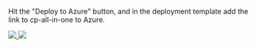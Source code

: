 
Hit the "Deploy to Azure" button, and in the deployment template add the link to cp-all-in-one to Azure. 

<a href="https://portal.azure.com/#create/Microsoft.Template/uri/https%3A%2F%2Fraw.githubusercontent.com%2FKenBarr%2Fpubsubplus-azure-quickstart-template%2Fmaster%2Fazuredeploy.json" target="_blank">
    <img src="http://azuredeploy.net/deploybutton.png"/>
</a>
<a href="http://armviz.io/#/?load=https%3A%2F%2Fraw.githubusercontent.com%2FKenBarr%2Fpubsubplus-azure-quickstart-template%2Fmaster%2Fazuredeploy.json" target="_blank">
    <img src="http://armviz.io/visualizebutton.png"/>
</a>